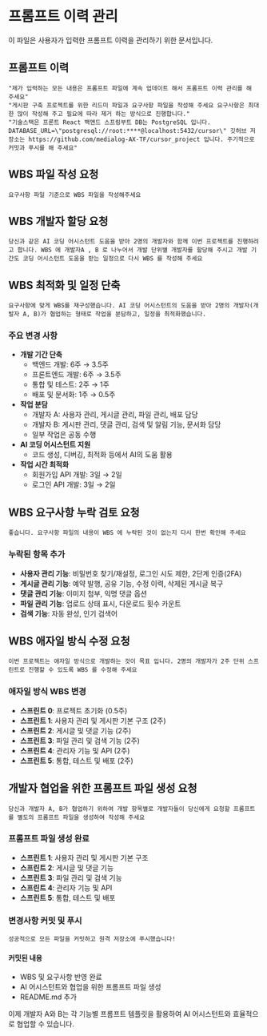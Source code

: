 # 프롬프트 이력 관리

이 파일은 사용자가 입력한 프롬프트 이력을 관리하기 위한 문서입니다.

## 프롬프트 이력

```
"제가 입력하는 모든 내용은 프롬프트 파일에 계속 업데이트 해서 프롬프트 이력 관리를 해 주세요"
"게시판 구축 프로젝트를 위한 리드미 파일과 요구사항 파일을 작성해 주세요 요구사항은 최대한 많이 작성해 주고 필요에 따라 제거 하는 방식으로 진행합니다."
"기술스택은 프론트 React 백앤드 스프링부트 DB는 PostgreSQL 입니다. DATABASE_URL=\"postgresql://root:****@localhost:5432/cursor\" 깃허브 저장소는 https://github.com/medialog-AX-TF/cursor_project 입니다. 주기적으로 커밋과 푸시를 해 주세요"
```

## WBS 파일 작성 요청
```
요구사항 파일 기준으로 WBS 파일을 작성해주세요
```

## WBS 개발자 할당 요청
```
당신과 같은 AI 코딩 어시스턴트 도움을 받아 2명의 개발자와 함께 이번 프로젝트를 진행하려고 합니다. WBS 에 개발자A , B 로 나누어서 개발 단위별 개발자를 할당해 주시고 개발 기간도 코딩 어시스턴트 도움을 받는 일정으로 다시 WBS 를 작성해 주세요
```

## WBS 최적화 및 일정 단축
```
요구사항에 맞게 WBS를 재구성했습니다. AI 코딩 어시스턴트의 도움을 받아 2명의 개발자(개발자 A, B)가 협업하는 형태로 작업을 분담하고, 일정을 최적화했습니다. 
```

### 주요 변경 사항
- **개발 기간 단축**
  - 백엔드 개발: 6주 → 3.5주
  - 프론트엔드 개발: 6주 → 3.5주
  - 통합 및 테스트: 2주 → 1주
  - 배포 및 문서화: 1주 → 0.5주
- **작업 분담**
  - 개발자 A: 사용자 관리, 게시글 관리, 파일 관리, 배포 담당
  - 개발자 B: 게시판 관리, 댓글 관리, 검색 및 알림 기능, 문서화 담당
  - 일부 작업은 공동 수행
- **AI 코딩 어시스턴트 지원**
  - 코드 생성, 디버깅, 최적화 등에서 AI의 도움 활용
- **작업 시간 최적화**
  - 회원가입 API 개발: 3일 → 2일
  - 로그인 API 개발: 3일 → 2일

## WBS 요구사항 누락 검토 요청
```
좋습니다. 요구사항 파일의 내용이 WBS 에 누락된 것이 없는지 다시 한번 확인해 주세요
```

### 누락된 항목 추가
- **사용자 관리 기능**: 비밀번호 찾기/재설정, 로그인 시도 제한, 2단계 인증(2FA)
- **게시글 관리 기능**: 예약 발행, 공유 기능, 수정 이력, 삭제된 게시글 복구
- **댓글 관리 기능**: 이미지 첨부, 익명 댓글 옵션
- **파일 관리 기능**: 업로드 상태 표시, 다운로드 횟수 카운트
- **검색 기능**: 자동 완성, 인기 검색어

## WBS 애자일 방식 수정 요청
```
이번 프로젝트는 애자일 방식으로 개발하는 것이 목표 입니다. 2명의 개발자가 2주 단위 스프린트로 진행할 수 있도록 WBS 를 수정해 주세요
```

### 애자일 방식 WBS 변경
- **스프린트 0**: 프로젝트 초기화 (0.5주)
- **스프린트 1**: 사용자 관리 및 게시판 기본 구조 (2주)
- **스프린트 2**: 게시글 및 댓글 기능 (2주)
- **스프린트 3**: 파일 관리 및 검색 기능 (2주)
- **스프린트 4**: 관리자 기능 및 API (2주)
- **스프린트 5**: 통합, 테스트 및 배포 (2주)

## 개발자 협업을 위한 프롬프트 파일 생성 요청
```
당신과 개발자 A, B가 협업하기 위하여 개발 항목별로 개발자들이 당신에게 요청할 프롬프트를 별도의 프롬프트 파일을 생성하여 작성해 주세요
```

### 프롬프트 파일 생성 완료
- **스프린트 1**: 사용자 관리 및 게시판 기본 구조
- **스프린트 2**: 게시글 및 댓글 기능
- **스프린트 3**: 파일 관리 및 검색 기능
- **스프린트 4**: 관리자 기능 및 API
- **스프린트 5**: 통합, 테스트 및 배포

### 변경사항 커밋 및 푸시
```
성공적으로 모든 파일을 커밋하고 원격 저장소에 푸시했습니다!
```

#### 커밋된 내용
- WBS 및 요구사항 반영 완료
- AI 어시스턴트와 협업을 위한 프롬프트 파일 생성
- README.md 추가

이제 개발자 A와 B는 각 기능별 프롬프트 템플릿을 활용하여 AI 어시스턴트와 효율적으로 협업할 수 있습니다.
